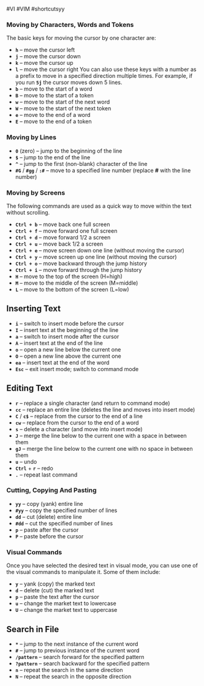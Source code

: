 #VI #VIM #shortcutsyy
### Moving by Characters, Words and Tokens
The basic keys for moving the cursor by one character are:
-   **`h`** – move the cursor left
-   **`j`** – move the cursor down
-   **`k`** – move the cursor up
-   **`l`** – move the cursor right
You can also use these keys with a number as a prefix to move 
in a specified direction multiple times.
For example, if you run **`5j`** the cursor moves down 5 lines.
-   **`b`** – move to the start of a word
-   **`B`** – move to the start of a token
-   **`w`** – move to the start of the next word
-   **`W`** – move to the start of the next token
-   **`e`** – move to the end of a word
-   **`E`** – move to the end of a token
### Moving by Lines
-   **`0`** (zero) – jump to the beginning of the line
-   **`$`** – jump to the end of the line
-   **`^`** – jump to the first (non-blank) character of the line
-   **`#G`** / **`#gg`** / **`:#`** – move to a specified line number (replace **#** with the line number)
### Moving by Screens
The following commands are used as a quick way to move within the text
without scrolling.
-   **`Ctrl + b`** – move back one full screen
-   **`Ctrl + f`** – move forward one full screen
-   **`Ctrl + d`** – move forward 1/2 a screen
-   **`Ctrl + u`** – move back 1/2 a screen
-   **`Ctrl + e`** – move screen down one line (without moving the cursor)
-   **`Ctrl + y`** – move screen up one line (without moving the cursor)
-   **`Ctrl + o`** – move backward through the jump history
-   **`Ctrl + i`** – move forward through the jump history
-   **`H`** – move to the top of the screen (H=high)
-   **`M`** – move to the middle of the screen (M=middle)
-   **`L`** – move to the bottom of the screen (L=low)





## Inserting Text
-   **`i`** – switch to insert mode before the cursor
-   **`I`** – insert text at the beginning of the line
-   **`a`** – switch to insert mode after the cursor
-   **`A`** – insert text at the end of the line
-   **`o`** – open a new line below the current one
-   **`O`** – open a new line above the current one
-   **`ea`** – insert text at the end of the word
-   **`Esc`** – exit insert mode; switch to command mode
## Editing Text
-   **`r`** – replace a single character (and return to command mode)
-   **`cc`** – replace an entire line (deletes the line and moves into insert mode)
-   **`C`** / **`c$`** – replace from the cursor to the end of a line
-   **`cw`** – replace from the cursor to the end of a word
-   **`s`** – delete a character (and move into insert mode)
-   **`J`** – merge the line below to the current one with a space in between them
-   **`gJ`** – merge the line below to the current one with no space in between them
-   **`u`** – undo
-   **`Ctrl`** + **`r`** – redo
-   **`.`** – repeat last command
### Cutting, Copying And Pasting

-   **`yy`** – copy (yank) entire line
-   **`#yy`** – copy the specified number of lines
-   **`dd`** – cut (delete) entire line
-   **`#dd`** – cut the specified number of lines
-   **`p`** – paste after the cursor
-   **`P`** – paste before the cursor


















### Visual Commands
Once you have selected the desired text in visual mode,
you can use one of the visual commands to manipulate it.
Some of them include:
-   **`y`** – yank (copy) the marked text
-   **`d`** – delete (cut) the marked text
-   **`p`** – paste the text after the cursor
-   **`u`** – change the market text to lowercase
-   **`U`** – change the market text to uppercase








## Search in File
-   **`*`** – jump to the next instance of the current word
-   **`#`** – jump to previous instance of the current word
-   **`/pattern`** – search forward for the specified pattern
-   **`?pattern`** – search backward for the specified pattern
-   **`n`** – repeat the search in the same direction
-   **`N`** – repeat the search in the opposite direction







